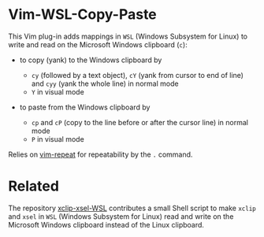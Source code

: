 # Vim-WSL-Copy-Paste

This Vim plug-in adds mappings in `WSL` (Windows Subsystem for Linux) to write and read on the Microsoft Windows clipboard (`c`):

- to copy (yank) to the Windows clipboard by

    - `cy` (followed by a text object), `cY` (yank from cursor to end of line) and `cyy` (yank the whole line) in normal mode
    - `Y` in visual mode

- to paste from the Windows clipboard by

    - `cp` and `cP` (copy to the line before or after the cursor line) in normal mode
    - `P` in visual mode

Relies on [vim-repeat](https://github.com/tpope/vim-repeat) for repeatability by the `.` command.

# Related

The repository [xclip-xsel-WSL](https://github.com/Konfekt/xclip-xsel-WSL) contributes a small Shell script to make `xclip` and `xsel` in `WSL` (Windows Subsystem for Linux) read and write on the Microsoft Windows clipboard instead of the Linux clipboard.

